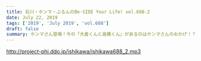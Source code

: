 ```yaml
---
title: 石川・ホンマ・ぶるんのBe-SIDE Your Life! vol.688-2
date: July 22, 2019
tags: ['2019', 'July 2019', 'vol.688']
draft: false
summary: ホンマさん登場！今の「大倉くんと高橋くん」があるのはホンマさんのおかげ！？MIURA
---
```


http://project-phi.ddo.jp/ishikawa/ishikawa688_2.mp3
